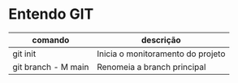 # Entendo GIT

|comando|descrição|
|-|-|
| git init | Inicia o monitoramento do projeto |
| git branch - M main | Renomeia a branch principal |
